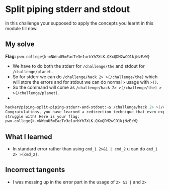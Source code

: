 # Split piping stderr and stdout
In this challenge your supposed to apply the concepts you learnt in this module till now.

## My solve
**Flag:** `pwn.college{k-mNWeuU5mEacTe3e1urbYh7XLK.QXxQDM2wCO1kjNzEzW}`

- We have to do both the stderr for `/challenge/the` and stdout for `/challenge/planet` .
- So for stderr we can do `/challenge/hack 2> >(/challenge/the)` which will store the errors and for stdout we can do normal `>` usage with `>()`.
- So the command will come as `/challenge/hack 2> >(/challenge/the) > >(/challenge/planet)`.
- 
```bash
hacker@piping~split-piping-stderr-and-stdout:~$ /challenge/hack 2> >(/challenge/the) > >(/challenge/planet)
Congratulations, you have learned a redirection technique that even experts
struggle with! Here is your flag:
pwn.college{k-mNWeuU5mEacTe3e1urbYh7XLK.QXxQDM2wCO1kjNzEzW}
```

## What I learned 
- In standard error rather than using `cmd_1 2>&1 | cmd_2` u can do `cmd_1 2> >(cmd_2)`.

## Incorrect tangents
- I was messing up in the error part in the usage of `2> &1 |` and `2> `
